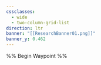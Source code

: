 ```yaml
---
cssclasses:
  - wide
  - two-column-grid-list
direction: ltr
banner: "[[ResearchBanner01.png]]"
banner_y: 0.462
---
```


%% Begin Waypoint %%